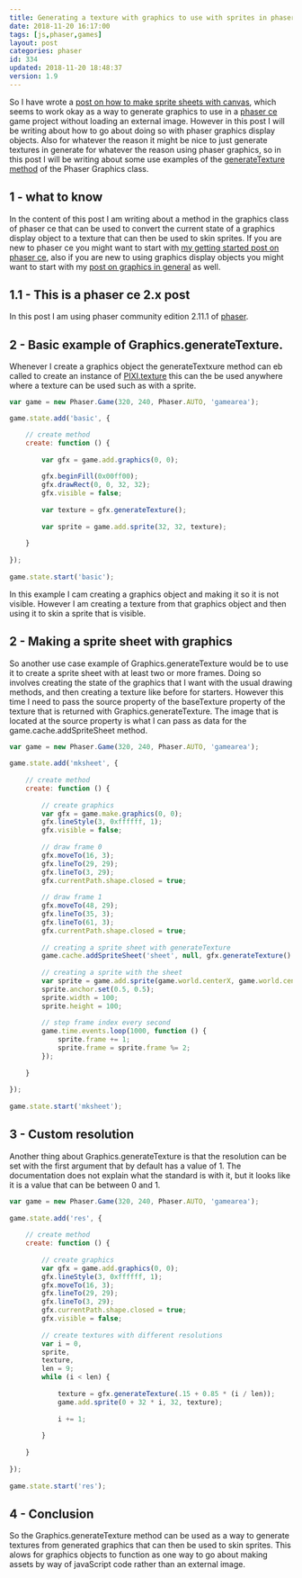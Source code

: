 ```yaml
---
title: Generating a texture with graphics to use with sprites in phaser ce
date: 2018-11-20 16:17:00
tags: [js,phaser,games]
layout: post
categories: phaser
id: 334
updated: 2018-11-20 18:48:37
version: 1.9
---
```


So I have wrote a [post on how to make sprite sheets with canvas](/2018/08/04/phaser-spritesheet-from-canvas/), which seems to work okay as a way to generate graphics to use in a [phaser ce](https://photonstorm.github.io/phaser-ce/index.html) game project without loading an external image. However in this post I will be writing about how to go about doing so with phaser graphics display objects. Also for whatever the reason it might be nice to just generate textures in generate for whatever the reason using phaser graphics, so in this post I will be writing about some use examples of the [generateTexture method](https://photonstorm.github.io/phaser-ce/Phaser.Graphics.html#generateTexture) of the Phaser Graphics class.

<!-- more -->

## 1 - what to know

In the content of this post I am writing about a method in the graphics class of phaser ce that can be used to convert the current state of a graphics display object to a texture that can then be used to skin sprites. If you are new to phaser ce you might want to start with [my getting started post on phaser ce](/2017/10/04/phaser-getting-started/), also if you are new to using graphics display objects you might want to start with my [post on graphics in general](/2017/10/21/phaser-graphics/) as well.

## 1.1 - This is a phaser ce 2.x post

In this post I am using phaser community edition 2.11.1 of [phaser](https://phaser.io/).

## 2 - Basic example of Graphics.generateTexture.

Whenever I create a graphics object the generateTextxure method can eb called to create an instance of [PIXI.texture](https://photonstorm.github.io/phaser-ce/PIXI.Texture.html) this can the be used anywhere where a texture can be used such as with a sprite.

```js
var game = new Phaser.Game(320, 240, Phaser.AUTO, 'gamearea');

game.state.add('basic', {

    // create method
    create: function () {
 
        var gfx = game.add.graphics(0, 0);
 
        gfx.beginFill(0x00ff00);
        gfx.drawRect(0, 0, 32, 32);
        gfx.visible = false;
 
        var texture = gfx.generateTexture();
 
        var sprite = game.add.sprite(32, 32, texture);
 
    }
 
});
 
game.state.start('basic');
```

In this example I cam creating a graphics object and making it so it is not visible. However I am creating a texture from that graphics object and then using it to skin a sprite that is visible.

## 2 - Making a sprite sheet with graphics

So another use case example of Graphics.generateTexture would be to use it to create a sprite sheet with at least two or more frames. Doing so involves creating the state of the graphics that I want with the usual drawing methods, and then creating a texture like before for starters. However this time I need to pass the source property of the baseTexture property of the texture that is returned with Graphics.generateTexture. The image that is located at the source property is what I can pass as data for the game.cache.addSpriteSheet method.

```js
var game = new Phaser.Game(320, 240, Phaser.AUTO, 'gamearea');
 
game.state.add('mksheet', {
 
    // create method
    create: function () {
 
        // create graphics
        var gfx = game.make.graphics(0, 0);
        gfx.lineStyle(3, 0xffffff, 1);
        gfx.visible = false;
 
        // draw frame 0
        gfx.moveTo(16, 3);
        gfx.lineTo(29, 29);
        gfx.lineTo(3, 29);
        gfx.currentPath.shape.closed = true;
 
        // draw frame 1
        gfx.moveTo(48, 29);
        gfx.lineTo(35, 3);
        gfx.lineTo(61, 3);
        gfx.currentPath.shape.closed = true;
 
        // creating a sprite sheet with generateTexture
        game.cache.addSpriteSheet('sheet', null, gfx.generateTexture().baseTexture.source, 32, 32, 2, 0, 0);
 
        // creating a sprite with the sheet
        var sprite = game.add.sprite(game.world.centerX, game.world.centerY, 'sheet', 0);
        sprite.anchor.set(0.5, 0.5);
        sprite.width = 100;
        sprite.height = 100;
 
        // step frame index every second
        game.time.events.loop(1000, function () {
            sprite.frame += 1;
            sprite.frame = sprite.frame %= 2;
        });
 
    }
 
});
 
game.state.start('mksheet');
```

## 3 - Custom resolution

Another thing about Graphics.generateTexture is that the resolution can be set with the first argument that by default has a value of 1. The documentation does not explain what the standard is with it, but it looks like it is a value that can be between 0 and 1.

```js
var game = new Phaser.Game(320, 240, Phaser.AUTO, 'gamearea');
 
game.state.add('res', {
 
    // create method
    create: function () {
 
        // create graphics
        var gfx = game.add.graphics(0, 0);
        gfx.lineStyle(3, 0xffffff, 1);
        gfx.moveTo(16, 3);
        gfx.lineTo(29, 29);
        gfx.lineTo(3, 29);
        gfx.currentPath.shape.closed = true;
        gfx.visible = false;
 
        // create textures with different resolutions
        var i = 0,
        sprite,
        texture,
        len = 9;
        while (i < len) {
 
            texture = gfx.generateTexture(.15 + 0.85 * (i / len));
            game.add.sprite(0 + 32 * i, 32, texture);
 
            i += 1;
 
        }
 
    }
 
});
 
game.state.start('res');
```

## 4 - Conclusion

So the Graphics.generateTexture method can be used as a way to generate textures from generated graphics that can then be used to skin sprites. This alows for graphics objects to function as one way to go about making assets by way of javaScript code rather than an external image.
